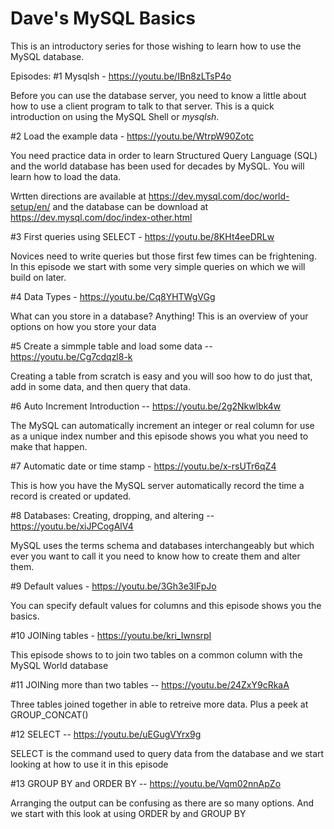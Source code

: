 # Dave's MySQL Basics

This is an introductory series for those wishing to learn how to use the MySQL database.

Episodes:
#1 Mysqlsh - https://youtu.be/IBn8zLTsP4o

Before you can use the database server, you need to know a little about how to use a client program to talk to that server. This is a quick introduction on using the MySQL Shell or *mysqlsh*.  

#2 Load the example data - https://youtu.be/WtrpW90Zotc

You need practice data in order to learn Structured Query Language (SQL) and the world database has been used for decades by MySQL.  You will learn how to load the data.  

Wrtten directions are available at https://dev.mysql.com/doc/world-setup/en/ and the database can be download at https://dev.mysql.com/doc/index-other.html

#3 First queries using SELECT - https://youtu.be/8KHt4eeDRLw

Novices need to write queries but those first few times can be frightening. In this episode we start with some very simple queries on which we will build on later. 

#4 Data Types - https://youtu.be/Cq8YHTWgVGg

What can you store in a database? Anything!  This is an overview of your options on how you store your data

#5 Create a simmple table and load some data  -- https://youtu.be/Cg7cdqzl8-k

Creating a table from scratch is easy and you will soo how to do just that, add in some data, and then query that data.

#6 Auto Increment Introduction -- https://youtu.be/2g2Nkwlbk4w

The MySQL can automatically increment an integer or real column for use as a unique index number and this episode shows you what you need to make that happen.

#7 Automatic date or time stamp - https://youtu.be/x-rsUTr6qZ4

This is how you have the MySQL server automatically record the time a record is created or updated.  

#8 Databases: Creating, dropping, and altering -- https://youtu.be/xiJPCogAlV4

MySQL uses the terms schema and databases interchangeably but which ever you want to call it you need to know how to create them and alter them.

#9 Default values - https://youtu.be/3Gh3e3lFpJo

You can specify default values for columns and this episode shows you the basics.

#10 JOINing tables - https://youtu.be/kri_IwnsrpI

This episode shows to to join two tables on a common column with the MySQL World database

#11 JOINing more than two tables -- https://youtu.be/24ZxY9cRkaA

Three tables joined together in able to retreive more data. Plus a peek at GROUP_CONCAT()

#12 SELECT -- https://youtu.be/uEGugVYrx9g

SELECT is the command used to query data from the database and we start looking at how to use it in this episode

#13  GROUP BY and ORDER BY -- https://youtu.be/Vqm02nnApZo

Arranging the output can be confusing as there are so many options.  And we start with this look at using ORDER by and GROUP BY
